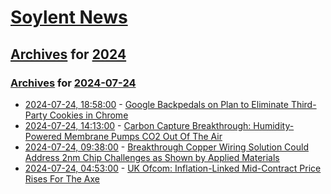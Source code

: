 # [Soylent News](../../../README.md)

## [Archives](../../index.md) for [2024](../index.md)

### [Archives](../../index.md) for [2024-07-24](index.md)

* [2024-07-24, 18:58:00](https://soylentnews.org/article.pl?sid=24/07/24/0056207&from=rss) - [Google Backpedals on Plan to Eliminate Third-Party Cookies in Chrome](https://soylentnews.org/article.pl?sid=24/07/24/0056207&from=rss)
* [2024-07-24, 14:13:00](https://soylentnews.org/article.pl?sid=24/07/23/0026236&from=rss) - [Carbon Capture Breakthrough: Humidity-Powered Membrane Pumps CO2 Out Of The Air](https://soylentnews.org/article.pl?sid=24/07/23/0026236&from=rss)
* [2024-07-24, 09:38:00](https://soylentnews.org/article.pl?sid=24/07/22/1419203&from=rss) - [Breakthrough Copper Wiring Solution Could Address 2nm Chip Challenges as Shown by Applied Materials](https://soylentnews.org/article.pl?sid=24/07/22/1419203&from=rss)
* [2024-07-24, 04:53:00](https://soylentnews.org/article.pl?sid=24/07/22/1416238&from=rss) - [UK Ofcom: Inflation-Linked Mid-Contract Price Rises For The Axe](https://soylentnews.org/article.pl?sid=24/07/22/1416238&from=rss)
